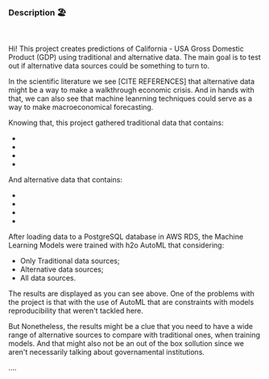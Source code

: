 




### Description 🏖️

<br>

Hi! This project creates predictions of California - USA Gross Domestic Product (GDP) using traditional and alternative data. The main goal is to test out if alternative data sources could be something to turn to. 

In the scientific literature we see [CITE REFERENCES] that alternative data might be a way to make a walkthrough economic crisis. And in hands with that, we can also see that machine leanrning techniques could serve as a way to make macroeconomical forecasting. 

Knowing that, this project gathered traditional data that contains:

-
-
-
-

And alternative data that contains:

-
-
-
-

After loading data to a PostgreSQL database in AWS RDS, the Machine Learning Models were trained with h2o AutoML
that considering:

- Only Traditional data sources;
- Alternative data sources;
- All data sources.

The results are displayed as you can see above. One of the problems with the project is that with the use of AutoML that 
are constraints with models reproducibility that weren't tackled here. 

But Nonetheless, the results might be a clue that you need to have a wide range of alternative sources to compare with traditional ones, when training models. And that might also not be an out of the box sollution since we aren't necessarily talking about governamental institutions.  

....